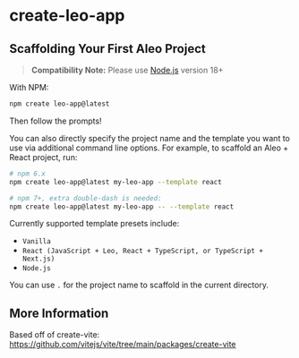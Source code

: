 # create-leo-app

## Scaffolding Your First Aleo Project

> **Compatibility Note:**
> Please use [Node.js](https://nodejs.org/en/) version 18+

With NPM:

```bash
npm create leo-app@latest
```

Then follow the prompts!

You can also directly specify the project name and the template you want to use via additional command line options. For example, to scaffold an Aleo + React project, run:

```bash
# npm 6.x
npm create leo-app@latest my-leo-app --template react

# npm 7+, extra double-dash is needed:
npm create leo-app@latest my-leo-app -- --template react
```

Currently supported template presets include:

- `Vanilla`
- `React (JavaScript + Leo, React + TypeScript, or TypeScript + Next.js)`
- `Node.js`

You can use `.` for the project name to scaffold in the current directory.

## More Information

Based off of create-vite: https://github.com/vitejs/vite/tree/main/packages/create-vite
